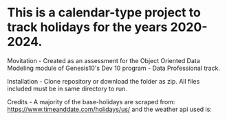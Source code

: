 # This is a calendar-type project to track holidays for the years 2020-2024.

Movitation - Created as an assessment for the Object Oriented Data Modeling 
module of Genesis10's Dev 10 program - Data Professional track.

Installation - Clone repository or download the folder as zip. All files included
must be in same directory to run.

Credits - A majority of the base-holidays are scraped from: https://www.timeanddate.com/holidays/us/ 
and the weather api used is: 